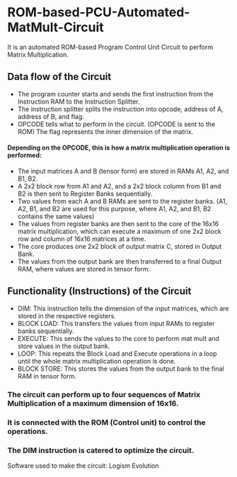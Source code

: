 # ROM-based-PCU-Automated-MatMult-Circuit
It is an automated ROM-based Program Control Unit Circuit to perform Matrix Multiplication.

## Data flow of the Circuit
- The program counter starts and sends the first instruction from the Instruction RAM to the Instruction Splitter.
- The instruction splitter splits the instruction into opcode, address of A, address of B, and flag.
- OPCODE tells what to perform in the circuit. (OPCODE is sent to the ROM) The flag represents the inner dimension of the matrix.
#### Depending on the OPCODE, this is how a matrix multiplication operation is performed:
- The input matrices A and B (tensor form) are stored in RAMs A1, A2, and B1, B2.
- A 2x2 block row from A1 and A2, and a 2x2 block column from B1 and B2 is then sent to Register Banks sequentially.
- Two values from each A and B RAMs are sent to the register banks. (A1, A2, B1, and B2 are used for this purpose, where A1, A2, and B1, B2 contains the same values)
- The values from register banks are then sent to the core of the 16x16 matrix multiplication, which can execute a maximum of one 2x2 block row and column of 16x16 matrices at a time.
- The core produces one 2x2 block of output matrix C, stored in Output Bank.
- The values from the output bank are then transferred to a final Output RAM, where values are stored in tensor form.

## Functionality (Instructions) of the Circuit
- DIM: This instruction tells the dimension of the input matrices, which are stored in the respective registers.
- BLOCK LOAD: This transfers the values from input RAMs to register banks sequentially.
- EXECUTE: This sends the values to the core to perform mat mult and store values in the output bank.
- LOOP: This repeats the Block Load and Execute operations in a loop until the whole matrix multiplication operation is done.
- BLOCK STORE: This stores the values from the output bank to the final RAM in tensor form.

### The circuit can perform up to four sequences of Matrix Multiplication of a maximum dimension of 16x16.
### It is connected with the ROM (Control unit) to control the operations.
### The DIM instruction is catered to optimize the circuit.

Software used to make the circuit: Logism Evolution


